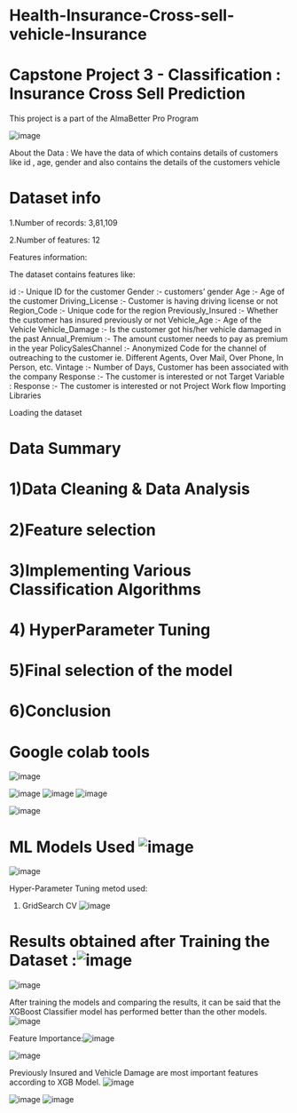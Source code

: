 # Health-Insurance-Cross-sell-vehicle-Insurance
# Capstone Project 3 - Classification : Insurance Cross Sell Prediction
This project is a part of the AlmaBetter Pro Program


![image](https://user-images.githubusercontent.com/30859632/183071857-ebc792c9-e566-4654-a8df-cbff448ee681.png)

About the Data :
We have the data of which contains details of customers like id , age, gender and also contains the details of the customers vehicle

# Dataset info

1.Number of records: 3,81,109

2.Number of features: 12

Features information:

The dataset contains features like:

id :- Unique ID for the customer
Gender :- customers’ gender
Age :- Age of the customer
Driving_License :- Customer is having driving license or not
Region_Code :- Unique code for the region
Previously_Insured :- Whether the customer has insured previously or not
Vehicle_Age :- Age of the Vehicle
Vehicle_Damage :- Is the customer got his/her vehicle damaged in the past
Annual_Premium :- The amount customer needs to pay as premium in the year
PolicySalesChannel :- Anonymized Code for the channel of outreaching to the customer ie. Different Agents, Over Mail, Over Phone, In Person, etc.
Vintage :- Number of Days, Customer has been associated with the company
Response :- The customer is interested or not
Target Variable :
Response :- The customer is interested or not
Project Work flow
Importing Libraries

Loading the dataset

# Data Summary

# 1)Data Cleaning & Data Analysis

# 2)Feature selection

# 3)Implementing Various Classification Algorithms

# 4) HyperParameter Tuning

# 5)Final selection of the model

# 6)Conclusion


# Google colab tools



![image](https://user-images.githubusercontent.com/30859632/183072029-587e7ab9-b159-4e2b-854f-36141d61f8b5.png)

![image](https://user-images.githubusercontent.com/30859632/183072353-70092fc6-c994-4ca3-8dfd-e1364d6a5c34.png)
![image](https://user-images.githubusercontent.com/30859632/183072375-8e85d1b9-294f-47b9-b6d1-8b7a3586d389.png)
![image](https://user-images.githubusercontent.com/30859632/183072456-1860808b-77fa-4ab2-9151-b8459b4fdac3.png)

![image](https://user-images.githubusercontent.com/30859632/183072410-f15e9a7c-84e6-4608-a1ce-6f1b6f6fb54d.png)

# ML Models Used ![image](https://user-images.githubusercontent.com/30859632/183070499-4e4bf4d5-cce2-4a88-b94d-e99200dc0dbb.png)
![image](https://user-images.githubusercontent.com/30859632/183070586-7a99fc4d-f6fe-457e-9c56-40a96facffda.png)


Hyper-Parameter Tuning metod used:
1. GridSearch CV
![image](https://user-images.githubusercontent.com/30859632/183070672-e42a7839-a2d0-46f6-a681-eab5dd0f84f6.png)

# Results obtained after Training the Dataset :![image](https://user-images.githubusercontent.com/30859632/183070768-f904b32f-edd4-4c89-ae34-79715b62cc01.png)

![image](https://user-images.githubusercontent.com/30859632/183070719-9cb810c8-8d8d-4e72-839c-d9c873dbba71.png)

After training the models and comparing the results, it can be said that the XGBoost
Classifier model has performed better than the other models.
![image](https://user-images.githubusercontent.com/30859632/183070809-893adb44-c260-4254-a3af-d537d95f18f3.png)

Feature Importance:![image](https://user-images.githubusercontent.com/30859632/183071090-b6cefc26-8e19-4044-b8a8-2b2198b2154e.png)

![image](https://user-images.githubusercontent.com/30859632/183070869-b5a47bc1-1d2e-4f0c-bcaa-677137120886.png)


Previously Insured and Vehicle Damage are most important  features according to XGB Model.
![image](https://user-images.githubusercontent.com/30859632/183071111-59efc0b1-7ce4-4f42-ad6c-f93be36b47cc.png)

![image](https://user-images.githubusercontent.com/30859632/183071166-cc2dac2a-6355-4ad3-893c-de33ba48a9d2.png)
![image](https://user-images.githubusercontent.com/30859632/183071424-01294208-26b3-414b-a98f-f2eb105a6450.png)





